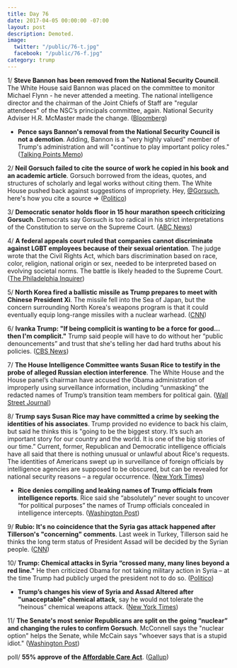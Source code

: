 ```yaml
---
title: Day 76
date: 2017-04-05 00:00:00 -07:00
layout: post
description: Demoted.
image:
  twitter: "/public/76-t.jpg"
  facebook: "/public/76-f.jpg"
category: trump
---
```


1/ **Steve Bannon has been removed from the National Security Council**. The White House said Bannon was placed on the committee to monitor Michael Flynn - he never attended a meeting. The national intelligence director and the chairman of the Joint Chiefs of Staff are "regular attendees" of the NSC’s principals committee, again. National Security Adviser H.R. McMaster made the change. ([Bloomberg](https://www.bloomberg.com/politics/articles/2017-04-05/bannon-removed-from-national-security-council-role-in-shakeup?cmpid=socialflow-twitter-business))

* **Pence says Bannon's removal from the National Security Council is not a demotion**. Adding, Bannon is a "very highly valued" member of Trump's administration and will "continue to play important policy roles." ([Talking Points Memo](http://talkingpointsmemo.com/livewire/pence-steve-bannon-nsc-removal-not-a-demotion))

2/ **Neil Gorsuch failed to cite the source of work he copied in his book and an academic article**. Gorsuch borrowed from the ideas, quotes, and structures of scholarly and legal works without citing them. The White House pushed back against suggestions of impropriety. Hey, [@Gorsuch](https://twitter.com/GorsuchFacts), here's how you cite a source => ([Politico](https://secure.politico.com/story/2017/04/gorsuch-writings-supreme-court-236891))

3/ **Democratic senator holds floor in 15 hour marathon speech criticizing Gorsuch**. Democrats say Gorsuch is too radical in his strict interpretations of the Constitution to serve on the Supreme Court. ([ABC News](http://abcnews.go.com/Politics/democratic-senator-holds-floor-marathon-speech-criticize-supreme/story?id=46592440))

4/ **A federal appeals court ruled that companies cannot discriminate against LGBT employees because of their sexual orientation**. The judge wrote that the Civil Rights Act, which bars discrimination based on race, color, religion, national origin or sex, needed to be interpreted based on evolving societal norms. The battle is likely headed to the Supreme Court. ([The Philadelphia Inquirer](http://www.philly.com/philly/news/nation_world/20170405_ap_1250634e4f434d2ca02a0f8f1674e624.html))

5/ **North Korea fired a ballistic missile as Trump prepares to meet with Chinese President Xi**. The missile fell into the Sea of Japan, but the concern surrounding North Korea's weapons program is that it could eventually equip long-range missiles with a nuclear warhead. ([CNN](http://www.cnn.com/2017/04/04/asia/north-korea-projectile/))

6/ **Ivanka Trump: "If being complicit is wanting to be a force for good... then I'm complicit."** Trump said people will have to do without her “public denouncements” and trust that she's telling her dad hard truths about his policies. ([CBS News](http://www.cbsnews.com/news/ivanka-trump-interview-what-it-means-to-be-complicit/))

7/ **The House Intelligence Committee wants Susan Rice to testify in the probe of alleged Russian election interference**. The White House and the House panel’s chairman have accused the Obama administration of improperly using surveillance information, including “unmasking” the redacted names of Trump’s transition team members for political gain. ([Wall Street Journal](https://www.wsj.com/articles/susan-rice-says-obama-administration-didnt-use-intel-against-trump-associates-for-political-reasons-1491331871))

8/ **Trump says Susan Rice may have committed a crime by seeking the identities of his associates**. Trump provided no evidence to back his claim, but said he thinks this is "going to be the biggest story. It’s such an important story for our country and the world. It is one of the big stories of our time.” Current, former, Republican and Democratic intelligence officials have all said that there is nothing unusual or unlawful about Rice's requests. The identities of Americans swept up in surveillance of foreign officials by intelligence agencies are supposed to be obscured, but can be revealed for national security reasons – a regular occurrence. ([New York Times](https://www.nytimes.com/2017/04/05/us/politics/trump-interview-susan-rice.html))

* **Rice denies compiling and leaking names of Trump officials from intelligence reports**. Rice said she “absolutely” never sought to uncover “for political purposes” the names of Trump officials concealed in intelligence intercepts. ([Washington Post](https://www.washingtonpost.com/world/national-security/susan-rice-denies-leaking-names-of-trump-officials-in-intelligence-reports/2017/04/04/26997e56-1978-11e7-855e-4824bbb5d748_story.html))

9/ **Rubio: It's no coincidence that the Syria gas attack happened after Tillerson's "concerning" comments**. Last week in Turkey, Tillerson said he thinks the long term status of President Assad will be decided by the Syrian people. ([CNN](http://www.cnn.com/2017/04/05/politics/kfile-rubio-tillerson-syria-attack/))

10/ **Trump: Chemical attacks in Syria “crossed many, many lines beyond a red line."** He then criticized Obama for not taking military action in Syria – at the time Trump had publicly urged the president not to do so. ([Politico](https://secure.politico.com/story/2017/04/trump-chemical-attacks-in-syria-crossed-many-many-lines-236920))

* **Trump’s changes his view of Syria and Assad Altered after "unacceptable" chemical attack**, say he would not tolerate the “heinous” chemical weapons attack. ([New York Times](https://www.nytimes.com/2017/04/05/world/middleeast/king-abdullah-jordan-trump.html))

11/ **The Senate's most senior Republicans are split on the going “nuclear” and changing the rules to confirm Gorsuch**. McConnell says the "nuclear option" helps the Senate, while McCain says "whoever says that is a stupid idiot." ([Washington Post](https://www.washingtonpost.com/powerpost/mcconnell-nuclear-option-helps-senate-mccain-whoever-says-that-is-a-stupid-idiot/2017/04/05/d9d73aec-1a1a-11e7-9887-1a5314b56a08_story.html))

poll/ **55% approve of the <a href="{{ site.url }}{{ site.baseurl }}/trump-health-care/">Affordable Care Act</a>**. ([Gallup](http://www.gallup.com/poll/207671/affordable-care-act-gains-majority-approval-first-time.aspx))